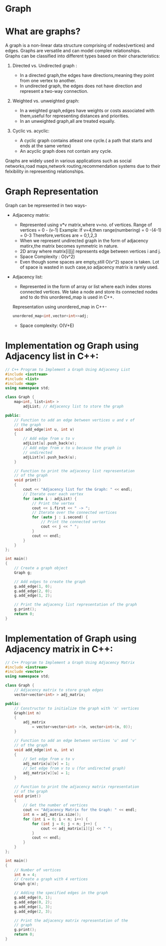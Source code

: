 # Graph

# What are graphs?
A graph is a non-linear data structure comprising of nodes(vertices) and edges. Graphs are versatile and can model complex relationships.
<br>
Graphs can be classified into different types based on their characteristics:
1. Directed vs. Undirected graph :
   - In a directed graph,the edges have directions,meaning they point from one vertex to another.
   - In undirected graph, the edges does not have direction and represent a two-way connection.

2. Weighted vs. unweighted graph:
   -   In a weighted graph,edges have weights or costs associated with them,useful for representing distances and priorities.
   - In an unweighted graph,all are treated equally.

3. Cyclic vs. acyclic:
   - A cyclic graph contains atleast one cycle.( a path that starts and ends at the same vertex)   
   - An acyclic graph does not contain any cycle.

Graphs are widely used in various applications such as social networks,road maps,network routing,recommendation systems due to their felxibility in representing relationships.


# Graph Representation

Graph can be represented in two ways-
  - Adjacency matrix: 
    - Represented using v*v matrix,where v=no. of vertices.
  Range of vertices = 0 - (v-1)
  Example: If v=4,then range(numbering) = 0 -(4-1) = 0-3
  Therefore,vertices are = 0,1,2,3
    - When we represent undirected graph in the form of adjacency matirx,the matrix becomes symmetric in nature.
    - 2D array where matrix[i][j] represents edge between vertices i and j.
    - Space Complexity : O(v^2)
    - Even though some spaces are empty,still O(v^2) space is taken. Lot of space is wasted in such case,so adjacency matrix is rarely used.


  - Adjacency list:
    - Represented in the form of array or list where each index stores connected vertices. We take a node and store its connected nodes and to do this unordered_map is used in C++.

    Representation using unordered_map in C++-
    ``` C++
    unordered_map<int,vector<int>>adj;
    ```

    - Space complexity: O(V+E)

# Implementation og Graph using Adjacency list in C++:

```C++
// C++ Program to Implement a Graph Using Adjacency List
#include <iostream>
#include <list>
#include <map>
using namespace std;

class Graph {
    map<int, list<int> >
        adjList; // Adjacency list to store the graph

public:
    // Function to add an edge between vertices u and v of
    // the graph
    void add_edge(int u, int v)
    {
        // Add edge from u to v
        adjList[u].push_back(v);
        // Add edge from v to u because the graph is
        // undirected
        adjList[v].push_back(u);
    }

    // Function to print the adjacency list representation
    // of the graph
    void print()
    {
        cout << "Adjacency list for the Graph: " << endl;
        // Iterate over each vertex
        for (auto i : adjList) {
            // Print the vertex
            cout << i.first << " -> ";
            // Iterate over the connected vertices
            for (auto j : i.second) {
                // Print the connected vertex
                cout << j << " ";
            }
            cout << endl;
        }
    }
};

int main()
{
    // Create a graph object
    Graph g;

    // Add edges to create the graph
    g.add_edge(1, 0);
    g.add_edge(2, 0);
    g.add_edge(1, 2);

    // Print the adjacency list representation of the graph
    g.print();
    return 0;
}
```

# Implementation of Graph using Adjacency matrix in C++:
```C++
// C++ Program to Implement a Graph Using Adjacency Matrix
#include <iostream>
#include <vector>
using namespace std;

class Graph {
    // Adjacency matrix to store graph edges
    vector<vector<int> > adj_matrix;

public:
    // Constructor to initialize the graph with 'n' vertices
    Graph(int n)
    {
        adj_matrix
            = vector<vector<int> >(n, vector<int>(n, 0));
    }

    // Function to add an edge between vertices 'u' and 'v'
    // of the graph
    void add_edge(int u, int v)
    {
        // Set edge from u to v
        adj_matrix[u][v] = 1;
        // Set edge from v to u (for undirected graph)
        adj_matrix[v][u] = 1;
    }

    // Function to print the adjacency matrix representation
    // of the graph
    void print()
    {
        // Get the number of vertices
        cout << "Adjacency Matrix for the Graph: " << endl;
        int n = adj_matrix.size();
        for (int i = 0; i < n; i++) {
            for (int j = 0; j < n; j++) {
                cout << adj_matrix[i][j] << " ";
            }
            cout << endl;
        }
    }
};

int main()
{
    // Number of vertices
    int n = 4;
    // Create a graph with 4 vertices
    Graph g(n);

    // Adding the specified edges in the graph
    g.add_edge(0, 1);
    g.add_edge(0, 2);
    g.add_edge(1, 3);
    g.add_edge(2, 3);

    // Print the adjacency matrix representation of the
    // graph
    g.print();
    return 0;
}


